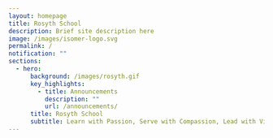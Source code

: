 ```yaml
---
layout: homepage
title: Rosyth School
description: Brief site description here
image: /images/isomer-logo.svg
permalink: /
notification: ""
sections:
  - hero:
      background: /images/rosyth.gif
      key_highlights:
        - title: Announcements
          description: ""
          url: /announcements/
      title: Rosyth School
      subtitle: Learn with Passion, Serve with Compassion, Lead with Vision
---
```


